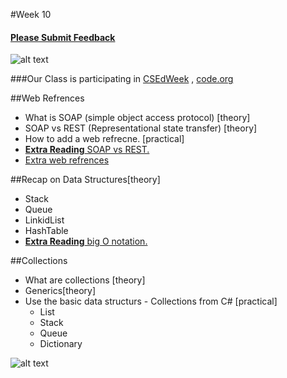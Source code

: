 #Week 10

#### [Please Submit Feedback][2]


![alt text](http://csedweek.org/images/CSEdWeek-bannertmb.png "CSEdWeek")

###Our Class is participating in [CSEdWeek][1] , [code.org][7]





##Web Refrences
- What is SOAP (simple object access protocol) [theory]
- SOAP vs REST (Representational state transfer) [theory]
- How to add a web refrecne. [practical]
- [**Extra Reading** SOAP vs REST.][3]
- [Extra web refrences][4]


##Recap on Data Structures[theory]
- Stack
- Queue
- LinkidList
- HashTable
- [**Extra Reading** big O notation.][5]


##Collections
- What are collections [theory]
- Generics[theory]
- Use the basic data structurs - Collections from C# [practical]
	- List
	- Stack
	- Queue
	- Dictionary


![alt text](https://raw.github.com/TheNightPhoenix/AdvancedProgramming/master/week10/map.png "Class Mind Map")

[1]:http://csedweek.org/promote

[2]:https://docs.google.com/forms/d/1-oPlwu_OfXpBWdaN5_UEjuR3cY6MvtqJj_6AtgvwSWc

[3]:http://blog.smartbear.com/apis/understanding-soap-and-rest-basics/

[4]:http://www.webservicex.net/

[5]:http://rob-bell.net/2009/06/a-beginners-guide-to-big-o-notation/

[7]:http://code.org/